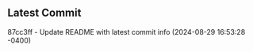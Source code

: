 
## Latest Commit
87cc3ff - Update README with latest commit info (2024-08-29 16:53:28 -0400) <Yunxi-Zhou>
